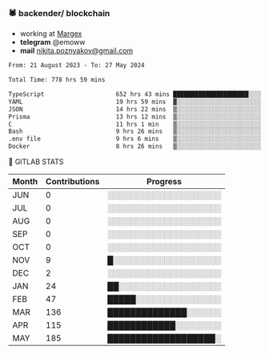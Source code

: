 ### 🕷 backender/ blockchain
- working at [Margex](https://margex.com/en)
- **telegram** @emoww
- **mail** nikita.poznyakov@gmail.com

<!--START_SECTION:waka-->

```txt
From: 21 August 2023 - To: 27 May 2024

Total Time: 778 hrs 59 mins

TypeScript                    652 hrs 43 mins █████████████████████░░░░   83.77 %
YAML                          19 hrs 59 mins  ▓░░░░░░░░░░░░░░░░░░░░░░░░   02.57 %
JSON                          14 hrs 22 mins  ▒░░░░░░░░░░░░░░░░░░░░░░░░   01.84 %
Prisma                        13 hrs 12 mins  ▒░░░░░░░░░░░░░░░░░░░░░░░░   01.70 %
C                             11 hrs 1 min    ▒░░░░░░░░░░░░░░░░░░░░░░░░   01.41 %
Bash                          9 hrs 26 mins   ▒░░░░░░░░░░░░░░░░░░░░░░░░   01.21 %
.env file                     9 hrs 6 mins    ▒░░░░░░░░░░░░░░░░░░░░░░░░   01.17 %
Docker                        8 hrs 26 mins   ▒░░░░░░░░░░░░░░░░░░░░░░░░   01.08 %
```

<!--END_SECTION:waka-->


🦊 GITLAB STATS

<!--START_SECTION:emo-gitlab-->
| Month | Contributions | Progress | 
|-------|---------------|---------------------------|
|JUN|0  |░░░░░░░░░░░░░░░░░░░░|
|JUL|0  |░░░░░░░░░░░░░░░░░░░░|
|AUG|0  |░░░░░░░░░░░░░░░░░░░░|
|SEP|0  |░░░░░░░░░░░░░░░░░░░░|
|OCT|0  |░░░░░░░░░░░░░░░░░░░░|
|NOV|9  |█░░░░░░░░░░░░░░░░░░░|
|DEC|2  |░░░░░░░░░░░░░░░░░░░░|
|JAN|24 |██░░░░░░░░░░░░░░░░░░|
|FEB|47 |█████░░░░░░░░░░░░░░░|
|MAR|136|██████████████░░░░░░|
|APR|115|████████████░░░░░░░░|
|MAY|185|███████████████████░|

<!--END_SECTION:emo-gitlab-->



